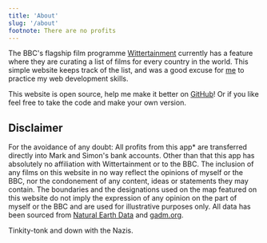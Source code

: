 ```yaml
---
title: 'About'
slug: '/about'
footnote: There are no profits
---
```


The BBC's flagship film programme [Wittertainment](https://www.bbc.co.uk/wittertainment) currently has a feature where they are curating a list of films for every country in the world. This simple website keeps track of the list, and was a good excuse for [me](https://tcbegley.com) to practice my web development skills.

This website is open source, help me make it better on [GitHub](https://github.com/tcbegley/witter-maps)! Or if you like feel free to take the code and make your own version.

## Disclaimer

For the avoidance of any doubt: All profits from this app\* are transferred directly into Mark and Simon's bank accounts. Other than that this app has absolutely no affiliation with Wittertainment or to the BBC. The inclusion of any films on this website in no way reflect the opinions of myself or the BBC, nor the condonement of any content, ideas or statements they may contain. The boundaries and the designations used on the map featured on this website do not imply the expression of any opinion on the part of myself or the BBC and are used for illustrative purposes only. All data has been sourced from [Natural Earth Data](http://www.naturalearthdata.com/) and [gadm.org](https://gadm.org/).

Tinkity-tonk and down with the Nazis.
